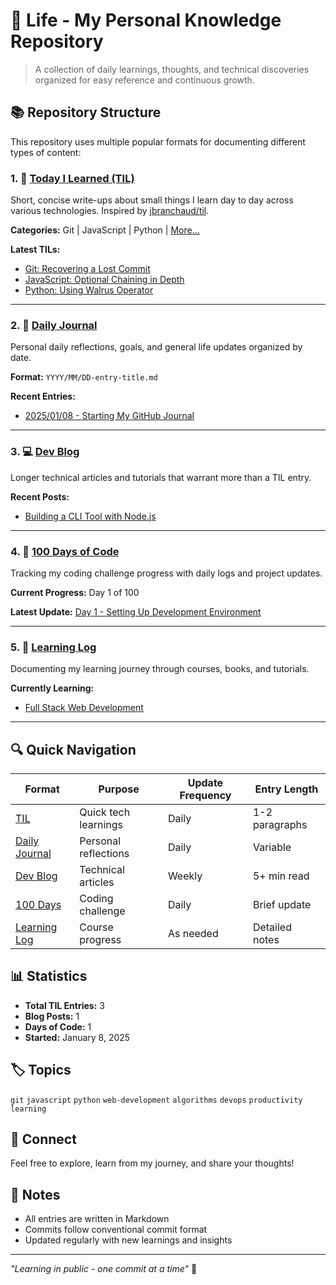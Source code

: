 # 🚀 Life - My Personal Knowledge Repository

> A collection of daily learnings, thoughts, and technical discoveries organized for easy reference and continuous growth.

## 📚 Repository Structure

This repository uses multiple popular formats for documenting different types of content:

### 1. 📝 [Today I Learned (TIL)](./til)
Short, concise write-ups about small things I learn day to day across various technologies. Inspired by [jbranchaud/til](https://github.com/jbranchaud/til).

**Categories:** Git | JavaScript | Python | [More...](./til)

**Latest TILs:**
- [Git: Recovering a Lost Commit](./til/git/recovering-lost-commit.md)
- [JavaScript: Optional Chaining in Depth](./til/javascript/optional-chaining.md)
- [Python: Using Walrus Operator](./til/python/walrus-operator.md)

---

### 2. 📅 [Daily Journal](./daily-journal)
Personal daily reflections, goals, and general life updates organized by date.

**Format:** `YYYY/MM/DD-entry-title.md`

**Recent Entries:**
- [2025/01/08 - Starting My GitHub Journal](./daily-journal/2025/01/08-starting-github-journal.md)

---

### 3. 💻 [Dev Blog](./dev-blog)
Longer technical articles and tutorials that warrant more than a TIL entry.

**Recent Posts:**
- [Building a CLI Tool with Node.js](./dev-blog/2025-01-08-building-cli-tool.md)

---

### 4. 💪 [100 Days of Code](./100-days-of-code)
Tracking my coding challenge progress with daily logs and project updates.

**Current Progress:** Day 1 of 100

**Latest Update:** [Day 1 - Setting Up Development Environment](./100-days-of-code/day-001.md)

---

### 5. 📖 [Learning Log](./learning-log)
Documenting my learning journey through courses, books, and tutorials.

**Currently Learning:**
- [Full Stack Web Development](./learning-log/fullstack-webdev.md)

---

## 🔍 Quick Navigation

| Format | Purpose | Update Frequency | Entry Length |
|--------|---------|------------------|--------------|
| [TIL](./til) | Quick tech learnings | Daily | 1-2 paragraphs |
| [Daily Journal](./daily-journal) | Personal reflections | Daily | Variable |
| [Dev Blog](./dev-blog) | Technical articles | Weekly | 5+ min read |
| [100 Days](./100-days-of-code) | Coding challenge | Daily | Brief update |
| [Learning Log](./learning-log) | Course progress | As needed | Detailed notes |

## 📊 Statistics

- **Total TIL Entries:** 3
- **Blog Posts:** 1
- **Days of Code:** 1
- **Started:** January 8, 2025

## 🏷️ Topics

`git` `javascript` `python` `web-development` `algorithms` `devops` `productivity` `learning`

## 🤝 Connect

Feel free to explore, learn from my journey, and share your thoughts!

## 📝 Notes

- All entries are written in Markdown
- Commits follow conventional commit format
- Updated regularly with new learnings and insights

---

*"Learning in public - one commit at a time"* 🌱